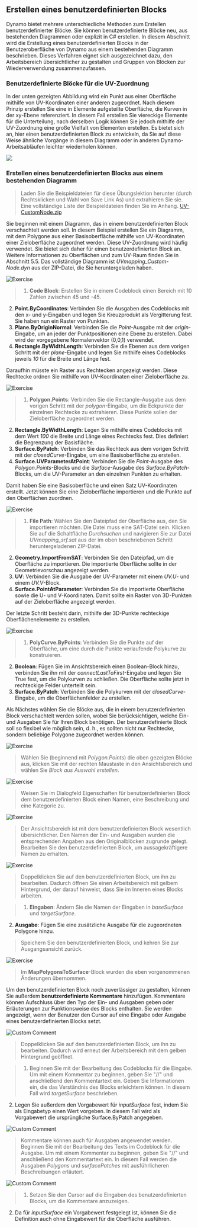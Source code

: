 

## Erstellen eines benutzerdefinierten Blocks

Dynamo bietet mehrere unterschiedliche Methoden zum Erstellen benutzerdefinierter Blöcke. Sie können benutzerdefinierte Blöcke neu, aus bestehenden Diagrammen oder explizit in C# erstellen. In diesem Abschnitt wird die Erstellung eines benutzerdefinierten Blocks in der Benutzeroberfläche von Dynamo aus einem bestehenden Diagramm beschrieben. Dieses Verfahren eignet sich ausgezeichnet dazu, den Arbeitsbereich übersichtlicher zu gestalten und Gruppen von Blöcken zur Wiederverwendung zusammenzufassen.

### Benutzerdefinierte Blöcke für die UV-Zuordnung

In der unten gezeigten Abbildung wird ein Punkt aus einer Oberfläche mithilfe von UV-Koordinaten einer anderen zugeordnet. Nach diesem Prinzip erstellen Sie eine in Elemente aufgeteilte Oberfläche, die Kurven in der xy-Ebene referenziert. In diesem Fall erstellen Sie viereckige Elemente für die Unterteilung, nach derselben Logik können Sie jedoch mithilfe der UV-Zuordnung eine große Vielfalt von Elementen erstellen. Es bietet sich an, hier einen benutzerdefinierten Block zu entwickeln, da Sie auf diese Weise ähnliche Vorgänge in diesem Diagramm oder in anderen Dynamo-Arbeitsabläufen leichter wiederholen können.

![](images/9-2/uvMap2-01-01.jpg)

### Erstellen eines benutzerdefinierten Blocks aus einem bestehenden Diagramm

> Laden Sie die Beispieldateien für diese Übungslektion herunter (durch Rechtsklicken und Wahl von Save Link As) und extrahieren Sie sie. Eine vollständige Liste der Beispieldateien finden Sie im Anhang. [UV-CustomNode.zip](datasets/9-2/UV-CustomNode.zip)

Sie beginnen mit einem Diagramm, das in einem benutzerdefinierten Block verschachtelt werden soll. In diesem Beispiel erstellen Sie ein Diagramm, mit dem Polygone aus einer Basisoberfläche mithilfe von UV-Koordinaten einer Zieloberfläche zugeordnet werden. Diese UV-Zuordnung wird häufig verwendet. Sie bietet sich daher für einen benutzerdefinierten Block an. Weitere Informationen zu Oberflächen und zum UV-Raum finden Sie in Abschnitt 5.5. Das vollständige Diagramm ist *UVmapping_Custom-Node.dyn* aus der ZIP-Datei, die Sie heruntergeladen haben.

![Exercise](images/9-2/UVmapping01.png)

> 1. **Code Block**: Erstellen Sie in einem Codeblock einen Bereich mit 10 Zahlen zwischen 45 und -45.
2. **Point.ByCoordinates**: Verbinden Sie die Ausgaben des Codeblocks mit den x- und y-Eingaben und legen Sie Kreuzprodukt als Vergitterung fest. Sie haben nun ein Raster von Punkten.
3. **Plane.ByOriginNormal**: Verbinden Sie die *Point*-Ausgabe mit der *origin*-Eingabe, um an jeder der Punktpositionen eine Ebene zu erstellen. Dabei wird der vorgegebene Normalenvektor (0,0,1) verwendet.
4. **Rectangle.ByWidthLength**: Verbinden Sie die Ebenen aus dem vorigen Schritt mit der *plane*-Eingabe und legen Sie mithilfe eines Codeblocks jeweils *10* für die Breite und Länge fest.

Daraufhin müsste ein Raster aus Rechtecken angezeigt werden. Diese Rechtecke ordnen Sie mithilfe von UV-Koordinaten einer Zieloberfläche zu.

![Exercise](images/9-2/UVmapping02.png)

> 1. **Polygon.Points**: Verbinden Sie die Rectangle-Ausgabe aus dem vorigen Schritt mit der *polygon*-Eingabe, um die Eckpunkte der einzelnen Rechtecke zu extrahieren. Diese Punkte sollen der Zieloberfläche zugeordnet werden.
2. **Rectangle.ByWidthLength**: Legen Sie mithilfe eines Codeblocks mit dem Wert *100* die Breite und Länge eines Rechtecks fest. Dies definiert die Begrenzung der Basisfläche.
3. **Surface.ByPatch**: Verbinden Sie das Rechteck aus dem vorigen Schritt mit der *closedCurve*-Eingabe, um eine Basisoberfläche zu erstellen.
4. **Surface.UVParameterAtPoint**: Verbinden Sie die *Point*-Ausgabe des *Polygon.Points*-Blocks und die *Surface*-Ausgabe des *Surface.ByPatch*-Blocks, um die UV-Parameter an den einzelnen Punkten zu erhalten.

Damit haben Sie eine Basisoberfläche und einen Satz UV-Koordinaten erstellt. Jetzt können Sie eine Zieloberfläche importieren und die Punkte auf den Oberflächen zuordnen.

![Exercise](images/9-2/UVmapping03.png)

> 1. **File Path**: Wählen Sie den Dateipfad der Oberfläche aus, den Sie importieren möchten. Die Datei muss eine SAT-Datei sein. Klicken Sie auf die Schaltfläche *Durchsuchen* und navigieren Sie zur Datei *UVmapping_srf.sat* aus der im oben beschriebenen Schritt heruntergeladenen ZIP-Datei.
2. **Geometry.ImportFromSAT**: Verbinden Sie den Dateipfad, um die Oberfläche zu importieren. Die importierte Oberfläche sollte in der Geometrievorschau angezeigt werden.
3. **UV**: Verbinden Sie die Ausgabe der UV-Parameter mit einem *UV.U*- und einem *UV.V*-Block.
4. **Surface.PointAtParameter**: Verbinden Sie die importierte Oberfläche sowie die U- und V-Koordinaten. Damit sollte ein Raster von 3D-Punkten auf der Zieloberfläche angezeigt werden.

Der letzte Schritt besteht darin, mithilfe der 3D-Punkte rechteckige Oberflächenelemente zu erstellen.

![Exercise](images/9-2/UVmapping04.png)

> 1. **PolyCurve.ByPoints**: Verbinden Sie die Punkte auf der Oberfläche, um eine durch die Punkte verlaufende Polykurve zu konstruieren.
2. **Boolean**: Fügen Sie im Ansichtsbereich einen Boolean-Block hinzu, verbinden Sie ihn mit der *connectLastToFirst*-Eingabe und legen Sie True fest, um die Polykurven zu schließen. Die Oberfläche sollte jetzt in rechteckige Felder unterteilt sein.
3. **Surface.ByPatch**: Verbinden Sie die Polykurven mit der *closedCurve*-Eingabe, um die Oberflächenfelder zu erstellen.

Als Nächstes wählen Sie die Blöcke aus, die in einem benutzerdefinierten Block verschachtelt werden sollen, wobei Sie berücksichtigen, welche Ein- und Ausgaben Sie für Ihren Block benötigen. Der benutzerdefinierte Block soll so flexibel wie möglich sein, d. h., es sollten nicht nur Rechtecke, sondern beliebige Polygone zugeordnet werden können.

![Exercise](images/9-2/UVmapping05.png)

> Wählen Sie (beginnend mit *Polygon.Points*) die oben gezeigten Blöcke aus, klicken Sie mit der rechten Maustaste in den Ansichtsbereich und wählen Sie *Block aus Auswahl erstellen*.

![Exercise](images/9-2/UVmapping06.png)

> Weisen Sie im Dialogfeld Eigenschaften für benutzerdefinierten Block dem benutzerdefinierten Block einen Namen, eine Beschreibung und eine Kategorie zu.

![Exercise](images/9-2/UVmapping07.png)

> Der Ansichtsbereich ist mit dem benutzerdefinierten Block wesentlich übersichtlicher. Den Namen der Ein- und Ausgaben wurden die entsprechenden Angaben aus den Originalblöcken zugrunde gelegt. Bearbeiten Sie den benutzerdefinierten Block, um aussagekräftigere Namen zu erhalten.

![Exercise](images/9-2/UVmapping08.png)

> Doppelklicken Sie auf den benutzerdefinierten Block, um ihn zu bearbeiten. Dadurch öffnen Sie einen Arbeitsbereich mit gelbem Hintergrund, der darauf hinweist, dass Sie im Inneren eines Blocks arbeiten.

> 1. **Eingaben**: Ändern Sie die Namen der Eingaben in *baseSurface* und *targetSurface*.
2. **Ausgabe**: Fügen Sie eine zusätzliche Ausgabe für die zugeordneten Polygone hinzu.
> Speichern Sie den benutzerdefinierten Block, und kehren Sie zur Ausgangsansicht zurück.

![Exercise](images/9-2/UVmapping09.png)

> Im **MapPolygonsToSurface**-Block wurden die eben vorgenommenen Änderungen übernommen.

Um den benutzerdefinierten Block noch zuverlässiger zu gestalten, können Sie außerdem **benutzerdefinierte Kommentare** hinzufügen. Kommentare können Aufschluss über den Typ der Ein- und Ausgaben geben oder Erläuterungen zur Funktionsweise des Blocks enthalten. Sie werden angezeigt, wenn der Benutzer den Cursor auf eine Eingabe oder Ausgabe eines benutzerdefinierten Blocks setzt.

![Custom Comment](images/9-2/UVmapping_Custom1.jpg)

> Doppelklicken Sie auf den benutzerdefinierten Block, um ihn zu bearbeiten. Dadurch wird erneut der Arbeitsbereich mit dem gelben Hintergrund geöffnet.

> 1. Beginnen Sie mit der Bearbeitung des Codeblocks für die Eingabe. Um mit einem Kommentar zu beginnen, geben Sie "//" und anschließend den Kommentartext ein. Geben Sie Informationen ein, die das Verständnis des Blocks erleichtern können. In diesem Fall wird *targetSurface* beschrieben.
2. Legen Sie außerdem den Vorgabewert für *inputSurface* fest, indem Sie als Eingabetyp einen Wert vorgeben. In diesem Fall wird als Vorgabewert die ursprüngliche Surface.ByPatch angegeben.

![Custom Comment](images/9-2/UVmapping_Custom1_.jpg)

> Kommentare können auch für Ausgaben angewendet werden. Beginnen Sie mit der Bearbeitung des Texts im Codeblock für die Ausgabe. Um mit einem Kommentar zu beginnen, geben Sie "//" und anschließend den Kommentartext ein. In diesem Fall werden die Ausgaben *Polygons* und *surfacePatches* mit ausführlicheren Beschreibungen erläutert.

![Custom Comment](images/9-2/UVmapping_Custom2.jpg)

> 1. Setzen Sie den Cursor auf die Eingaben des benutzerdefinierten Blocks, um die Kommentare anzuzeigen.
2. Da für *inputSurface* ein Vorgabewert festgelegt ist, können Sie die Definition auch ohne Eingabewert für die Oberfläche ausführen.


